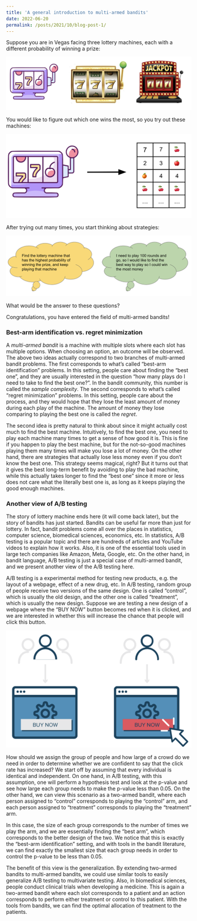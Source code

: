 ```yaml
---
title: 'A general introduction to multi-armed bandits'
date: 2022-06-20
permalink: /posts/2021/10/blog-post-1/
---
```


Suppose you are in Vegas facing three lottery machines, each with a different probability of winning a prize: 

![alt te](lotterys.png)

You would like to figure out which one wins the most, so you try out these machines: 

![alt te2](lotteryresult.png)

After trying out many times, you start thinking about strategies:  

![alt text3](ideas.png)

What would be the answer to these questions?

Congratulations, you have entered the field of multi-armed bandits!

### Best-arm identification vs. regret minimization
A *multi-armed bandit* is a machine with multiple slots where each slot has multiple options. When choosing an option, an outcome will be observed. The above two ideas actually correspond to two branches of multi-armed bandit problems. The first corresponds to what’s called “best-arm identification” problems. In this setting, people care about finding the “best one”, and they are usually interested in the question “how many plays do I need to take to find the best one?”. In the bandit community, this number is called the *sample complexity*. The second corresponds to what’s called “regret minimization” problems. In this setting, people care about the process, and they would hope that they lose the least amount of money during each play of the machine. The amount of money they lose comparing to playing the best one is called the *regret*. 

The second idea is pretty natural to think about since it might actually cost much to find the best machine. Intuitively, to find the best one, you need to play each machine many times to get a sense of how good it is. This is fine if you happen to play the best machine, but for the not-so-good machines playing them many times will make you lose a lot of money. On the other hand, there are strategies that actually lose less money even if you don’t know the best one. This strategy seems magical, right? But it turns out that it gives the best long-term benefit by avoiding to play the bad machine, while this actually takes longer to find the “best one” since it more or less does not care what the literally best one is, as long as it keeps playing the good enough machines.  

### Another view of A/B testing

The story of lottery machine ends here (it will come back later), but the story of bandits has just started. Bandits can be useful far more than just for lottery. In fact, bandit problems come all over the places in statistics, computer science, biomedical sciences, economics, etc. In statistics, A/B testing is a popular topic and there are hundreds of articles and YouTube videos to explain how it works. Also, it is one of the essential tools used in large tech companies like Amazon, Meta, Google, etc. On the other hand, in bandit language, A/B testing is just a special case of multi-armed bandit, and we present another view of the A/B testing here. 

A/B testing is a experimental method for testing new products, e.g. the layout of a webpage, effect of a new drug, etc. In A/B testing, random group of people receive two versions of the same design. One is called “control”, which is usually the old design, and the other one is called “treatment”, which is usually the new design. Suppose we are testing a new design of a webpage where the “BUY NOW” button becomes red when it is clicked, and we are interested in whether this will increase the chance that people will click this button. 

![alt text4](AB.png)

How should we assign the group of people and how large of a crowd do we need in order to determine whether we are confident to say that the click rate has increased? We start off by assuming that every individual is identical and independent. On one hand, in A/B testing, with this assumption, one will perform a hypothesis test and look at the p-value and see how large each group needs to make the p-value less than 0.05. On the other hand, we can view this scenario as a two-armed bandit, where each person assigned to “control” corresponds to playing the “control” arm, and each person assigned to “treatment” corresponds to playing the “treatment” arm. 

In this case, the size of each group corresponds to the number of times we play the arm, and we are essentially finding the “best arm”, which corresponds to the better design of the two. We notice that this is exactly the “best-arm identification” setting, and with tools in the bandit literature, we can find exactly the smallest size that each group needs in order to control the p-value to be less than 0.05.  

The benefit of this view is the generalization. By extending two-armed bandits to multi-armed bandits, we could use similar tools to easily generalize A/B testing to multivariate testing. Also, in biomedical sciences, people conduct clinical trials when developing a medicine. This is again a two-armed bandit where each slot corresponds to a patient and an action corresponds to perform either treatment or control to this patient. With the tools from bandits, we can find the optimal allocation of treatment to the patients. 

